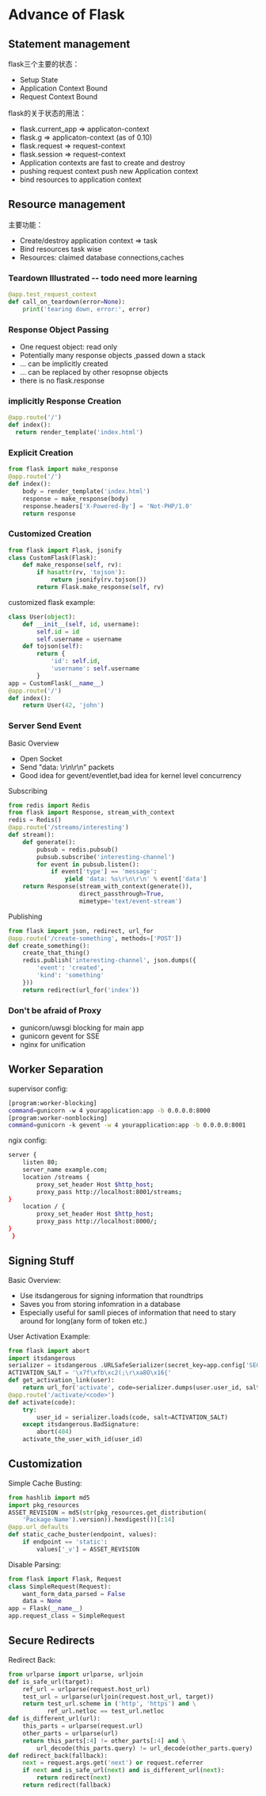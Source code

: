 # Advance of Flask

## Statement management
flask三个主要的状态：
- Setup State
- Application Context Bound
- Request Context Bound

flask的关于状态的用法：
- flask.current_app => applicaton-context
- flask.g => applicaton-context (as of 0.10)
- flask.request => request-context
- flask.session => request-context
- Application contexts are fast to create and destroy
- pushing request context push new Application context
- bind resources to application context

## Resource management
主要功能：
- Create/destroy application context => task
- Bind resources task wise
- Resources: claimed database connections,caches

### Teardown Illustrated -- todo need more learning

```python
@app.test_request_context
def call_on_teardown(error=None):
    print('tearing down, error:', error)
```

### Response Object Passing
- One request object: read only
- Potentially many response objects ,passed down a stack
- ... can be implicitly created
- ... can be replaced by other resopnse objects
- there is no flask.response

### implicitly Response Creation

```python
@app.route('/')
def index():
  return render_template('index.html')
```

### Explicit Creation
```python
from flask import make_response
@app.route('/')
def index():
    body = render_template('index.html')
    response = make_response(body)
    response.headers['X-Powered-By'] = 'Not-PHP/1.0'
    return response
```

### Customized Creation

```python
from flask import Flask, jsonify
class CustomFlask(Flask):
    def make_response(self, rv):
        if hasattr(rv, 'tojson'):
            return jsonify(rv.tojson())
        return Flask.make_response(self, rv)
```

customized flask example:
```python
class User(object):
    def __init__(self, id, username):
        self.id = id
        self.username = username
    def tojson(self):
        return {
            'id': self.id,
            'username': self.username
        }
app = CustomFlask(__name__)
@app.route('/')
def index():
    return User(42, 'john')
```

### Server Send Event
Basic Overview
- Open Socket
- Send "data: <data>\r\n\r\n</data>" packets
- Good idea for gevent/eventlet,bad idea for kernel level concurrency

Subscribing

```python
from redis import Redis
from flask import Response, stream_with_context
redis = Redis()
@app.route('/streams/interesting')
def stream():
    def generate():
        pubsub = redis.pubsub()
        pubsub.subscribe('interesting-channel')
        for event in pubsub.listen():
            if event['type'] == 'message':
                yield 'data: %s\r\n\r\n' % event['data']
    return Response(stream_with_context(generate()),
                    direct_passthrough=True,
                    mimetype='text/event-stream')
```

Publishing

```python
from flask import json, redirect, url_for
@app.route('/create-something', methods=['POST'])
def create_something():
    create_that_thing()
    redis.publish('interesting-channel', json.dumps({
        'event': 'created',
        'kind': 'something'
    }))
    return redirect(url_for('index'))
```

### Don't be afraid of Proxy
- gunicorn/uwsgi blocking for main app
- gunicorn gevent for SSE
- nginx for unification


## Worker Separation
supervisor config:
```sh
[program:worker-blocking]
command=gunicorn -w 4 yourapplication:app -b 0.0.0.0:8000
[program:worker-nonblocking]
command=gunicorn -k gevent -w 4 yourapplication:app -b 0.0.0.0:8001
```
ngix config:

```sh
server {
    listen 80;
    server_name example.com;
    location /streams {
        proxy_set_header Host $http_host;
        proxy_pass http://localhost:8001/streams;
}
    location / {
        proxy_set_header Host $http_host;
        proxy_pass http://localhost:8000/;
}
 }

```

## Signing Stuff
Basic Overview:
- Use itsdangerous for signing information that roundtrips
- Saves you from storing infomration in a database
- Especially useful for samll pieces of information that need to stary
around for long(any form of token etc.)

User Activation Example:
```python
from flask import abort
import itsdangerous
serializer = itsdangerous .URLSafeSerializer(secret_key=app.config['SECRET_KEY'])
ACTIVATION_SALT = '\x7f\xfb\xc2(;\r\xa8O\x16{'
def get_activation_link(user):
    return url_for('activate', code=serializer.dumps(user.user_id, salt=ACTIVATION_SALT))
@app.route('/activate/<code>')
def activate(code):
    try:
        user_id = serializer.loads(code, salt=ACTIVATION_SALT)
    except itsdangerous.BadSignature:
        abort(404)
    activate_the_user_with_id(user_id)
```

## Customization
Simple Cache Busting:
```python
from hashlib import md5
import pkg_resources
ASSET_REVISION = md5(str(pkg_resources.get_distribution(
    'Package-Name').version)).hexdigest())[:14]
@app.url_defaults
def static_cache_buster(endpoint, values):
    if endpoint == 'static':
        values['_v'] = ASSET_REVISION
```

Disable Parsing:

```python
from flask import Flask, Request
class SimpleRequest(Request):
    want_form_data_parsed = False
    data = None
app = Flask(__name__)
app.request_class = SimpleRequest

```

## Secure Redirects
Redirect Back:
```python
from urlparse import urlparse, urljoin
def is_safe_url(target):
    ref_url = urlparse(request.host_url)
    test_url = urlparse(urljoin(request.host_url, target))
    return test_url.scheme in ('http', 'https') and \
           ref_url.netloc == test_url.netloc
def is_different_url(url):
    this_parts = urlparse(request.url)
    other_parts = urlparse(url)
    return this_parts[:4] != other_parts[:4] and \
        url_decode(this_parts.query) != url_decode(other_parts.query)
def redirect_back(fallback):
    next = request.args.get('next') or request.referrer
    if next and is_safe_url(next) and is_different_url(next):
        return redirect(next)
    return redirect(fallback)
```
